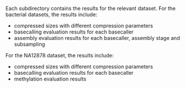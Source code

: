 Each subdirectory contains the results for the relevant dataset. For the bacterial datasets, the results include:
- compressed sizes with different compression parameters
- basecalling evaluation results for each basecaller
- assembly evaluation results for each basecaller, assembly stage and subsampling

For the NA12878 dataset, the results include:
- compressed sizes with different compression parameters
- basecalling evaluation results for each basecaller
- methylation evaluation results
